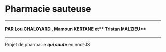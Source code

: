 # Pharmacie sauteuse
---
#### PAR **Lou CHALOYARD** , **Mamoun KERTANE** et** Tristan MALZIEU**
---

Projet de pharmacie ***qui saute*** en nodeJS 
